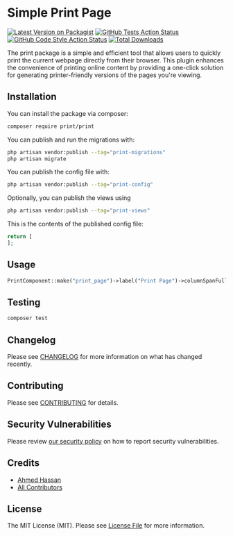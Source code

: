 # Simple Print Page

[![Latest Version on Packagist](https://img.shields.io/packagist/v/print/print.svg?style=flat-square)](https://packagist.org/packages/print/print)
[![GitHub Tests Action Status](https://img.shields.io/github/actions/workflow/status/print/print/run-tests.yml?branch=main&label=tests&style=flat-square)](https://github.com/print/print/actions?query=workflow%3Arun-tests+branch%3Amain)
[![GitHub Code Style Action Status](https://img.shields.io/github/actions/workflow/status/print/print/fix-php-code-styling.yml?branch=main&label=code%20style&style=flat-square)](https://github.com/print/print/actions?query=workflow%3A"Fix+PHP+code+styling"+branch%3Amain)
[![Total Downloads](https://img.shields.io/packagist/dt/print/print.svg?style=flat-square)](https://packagist.org/packages/print/print)



The print package is a simple and efficient tool that allows users to quickly print the current webpage directly from their browser. This plugin enhances the convenience of printing online content by providing a one-click solution for generating printer-friendly versions of the pages you're viewing.

## Installation

You can install the package via composer:

```bash
composer require print/print
```

You can publish and run the migrations with:

```bash
php artisan vendor:publish --tag="print-migrations"
php artisan migrate
```

You can publish the config file with:

```bash
php artisan vendor:publish --tag="print-config"
```

Optionally, you can publish the views using

```bash
php artisan vendor:publish --tag="print-views"
```

This is the contents of the published config file:

```php
return [
];
```

## Usage

```php
PrintComponent::make("print_page")->label("Print Page")->columnSpanFull();
```

## Testing

```bash
composer test
```

## Changelog

Please see [CHANGELOG](CHANGELOG.md) for more information on what has changed recently.

## Contributing

Please see [CONTRIBUTING](.github/CONTRIBUTING.md) for details.

## Security Vulnerabilities

Please review [our security policy](../../security/policy) on how to report security vulnerabilities.

## Credits

- [Ahmed Hassan](https://github.com/AHMEDHASSAN202)
- [All Contributors](../../contributors)

## License

The MIT License (MIT). Please see [License File](LICENSE.md) for more information.
